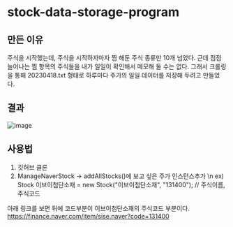 # stock-data-storage-program

## 만든 이유
주식을 시작했는데, 주식을 시작하자마자 찜 해둔 주식 종류만 10개 넘었다. 근데 점점 늘어나는 찜 항목의 주식들을 내가 일일이 확인해서 메모해 둘 수는 없다.
그래서 크롤링을 통해 20230418.txt 형태로 하루마다 주가의 일일 데이터를 저장해 두려고 만들었다.


## 결과
![image](https://user-images.githubusercontent.com/64322765/232824960-cd197f69-c255-4d11-94a0-37f1b2668e89.png)

## 사용법
1. 깃허브 클론
2. ManageNaverStock -> addAllStocks()에 보고 싶은 주가 인스턴스추가 \n
ex) Stock 이브이첨단소재 = new Stock("이브이첨단소재", "131400"); // 주식이름, 주식코드

아래 링크를 보면 뒤에 코드부분이 이브이첨단소재의 주식코드 부분이다. 
https://finance.naver.com/item/sise.naver?code=131400 
